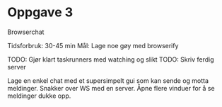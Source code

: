 # Oppgave 3

Browserchat

Tidsforbruk: 30-45 min
Mål: Lage noe gøy med browserify

TODO: Gjør klart taskrunners med watching og slikt
TODO: Skriv ferdig server


Lage en enkel chat med et supersimpelt gui som kan sende og motta meldinger.
Snakker over WS med en server. Åpne flere vinduer for å se meldinger dukke opp.
